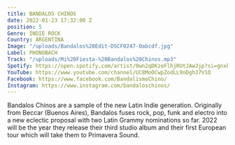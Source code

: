 ```yaml
---
title: BANDALOS CHINOS
date: 2022-01-23 17:32:00 Z
position: 5
Genre: INDIE ROCK
Country: ARGENTINA
Image: "/uploads/Bandalos%20Edit-DSCF0247-0abcdf.jpg"
Label: PHONOBACH
Track: "/uploads/Mi%20Fiesta-%20Bandalos%20Chinos.mp3"
Spotify: https://open.spotify.com/artist/0wn2qDKzeFlhjRUtJAwJjp?si=gnxkjPdoRImOtnp-LHh_4Q
YouTube: https://www.youtube.com/channel/UC8MoOCwpZodLL9nDghJ7V1Q
Facebook: https://www.facebook.com/BandalismoChino/
Instagram: https://www.instagram.com/bandaloschinos/
---
```


Bandalos Chinos are a sample of the new Latin Indie generation. Originally from Beccar (Buenos Aires), Bandalos fuses rock, pop, funk and electro into a new eclectic proposal with two Latin Grammy nominations so far. 2022 will be the year they release their third studio album and their first European tour which will take them to Primavera Sound.